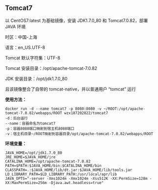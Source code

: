 ## Tomcat7
以 CentOS7:latest 为基础镜像，安装 JDK1.7.0_80 和 Tomcat7.0.82，部署 JAVA 环境

时区：中国-上海

语言：en_US.UTF-8

Tomcat 默认字符集：UTF-8

Tomcat 安装目录：/opt/apache-tomcat-7.0.82

JDK 安装目录：/opt/jdk1.7.0_80

且该镜像整合了自带的 tomcat-native，并以普通用户 “tomcat” 运行

**使用方法：**
```
docker run -d --name tomcat7 -p 8080:8080 -v ~/ROOT:/opt/apache-tomcat-7.0.82/webapps/ROOT wzx187202822/tomcat7
-d：后台运行
--name：容器命名为tomcat7
-p：容器8080端口映射到宿主机8080端口
-v：宿主机目录~/ROOT映射到容器目录/opt/apache-tomcat-7.0.82/webapps/ROOT
```
**环境变量：**
```
JAVA_HOME=/opt/jdk1.7.0_80
JRE_HOME=$JAVA_HOME/jre
CATALINA_HOME=/opt/apache-tomcat-7.0.82
PATH=$PATH:$JAVA_HOME/bin:$CATALINA_HOME/bin
CLASSPATH=.:$JAVA_HOME/lib/dt.jar:$JAVA_HOME/lib/tools.jar
LD_LIBRARY_PATH=$LD_LIBRARY_PATH:/usr/local/apr/lib
JAVA_OPTS="-server -Xms1024m -Xmx1024m -Xss512K -XX:PermSize=128m -XX:MaxPermSize=256m -Djava.awt.headless=true"
```
